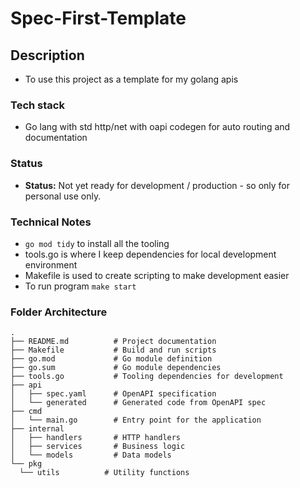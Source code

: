 # Spec-First-Template

## Description

- To use this project as a template for my golang apis

### Tech stack

- Go lang with std http/net with oapi codegen for auto routing and documentation

### Status

- **Status:** Not yet ready for development / production - so only for personal use only.

### Technical Notes

- `go mod tidy` to install all the tooling
- tools.go is where I keep dependencies for local development environment
- Makefile is used to create scripting to make development easier
- To run program `make start`

### Folder Architecture

```
.
├── README.md          # Project documentation
├── Makefile           # Build and run scripts
├── go.mod             # Go module definition
├── go.sum             # Go module dependencies
├── tools.go           # Tooling dependencies for development
├── api
│   ├── spec.yaml      # OpenAPI specification
│   └── generated      # Generated code from OpenAPI spec
├── cmd
│   └── main.go        # Entry point for the application
├── internal
│   ├── handlers       # HTTP handlers
│   ├── services       # Business logic
│   └── models         # Data models
└── pkg
  └── utils          # Utility functions
```

